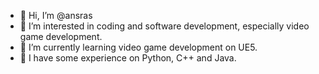- 👋 Hi, I’m @ansras
- 👀 I’m interested in coding and software development, especially video game development.
- 🌱 I’m currently learning video game development on UE5.
- 💾 I have some experience on Python, C++ and Java.

<!---
ansras/asnras is a ✨ special ✨ repository because its `README.md` (this file) appears on your GitHub profile.
You can click the Preview link to take a look at your changes.
--->
